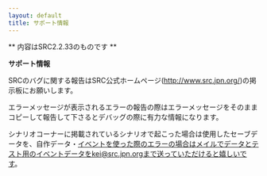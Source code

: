```yaml
---
layout: default
title: サポート情報
---
```

** 内容はSRC2.2.33のものです **

**サポート情報**

SRCのバグに関する報告はSRC公式ホームページ(http://www.src.jpn.org/)の掲示板にお願いします。

エラーメッセージが表示されるエラーの報告の際はエラーメッセージをそのままコピーして報告して下さるとデバッグの際に有力な情報になります。

シナリオコーナーに掲載されているシナリオで起こった場合は使用したセーブデータを、自作データ・イベントを使った際のエラーの場合はメイルでデータとテスト用のイベントデータをkei@src.jpn.orgまで送っていただけると嬉しいです。
